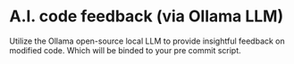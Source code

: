 # A.I. code feedback (via Ollama LLM)

Utilize the Ollama open-source local LLM to provide insightful feedback on modified code.
Which will be binded to your pre commit script.